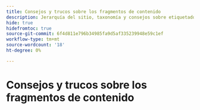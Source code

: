 ```yaml
---
title: Consejos y trucos sobre los fragmentos de contenido
description: Jerarquía del sitio, taxonomía y consejos sobre etiquetado Prácticas recomendadas
hide: true
hidefromtoc: true
source-git-commit: 6f4d811e796b34985fa9d5af335239948e59c1ef
workflow-type: tm+mt
source-wordcount: '18'
ht-degree: 0%

---
```



# Consejos y trucos sobre los fragmentos de contenido
